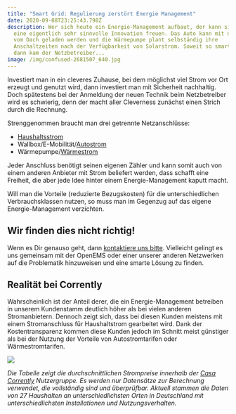 ```yaml
---
title: "Smart Grid: Regulierung zerstört Energie Management"
date: 2020-09-08T23:25:43.798Z
description: Wer sich heute ein Energie-Management aufbaut, der kann sich auf
  eine eigentlich sehr sinnvolle Innovation freuen. Das Auto kann mit dem Strom
  vom Dach geladen werden und die Wärmepumpe plant selbständig ihre
  Anschaltzeiten nach der Verfügbarkeit von Solarstrom. Soweit so smart... Doch
  dann kam der Netzbetreiber...
image: /img/confused-2681507_640.jpg
---
```

Investiert man in ein cleveres Zuhause, bei dem möglichst viel Strom vor Ort erzeugt und genutzt wird, dann investiert man mit Sicherheit nachhaltig. Doch spätestens bei der Anmeldung der neuen Technik beim Netzbetreiber wird es schwierig, denn der macht aller Cleverness zunächst einen Strich durch die Rechnung.

Strenggenommen braucht man drei getrennte Netzanschlüsse:

* [Haushaltsstrom](https://corrently.de/oekostrom/privat.html)
* Wallbox/E-Mobilität/[Autostrom](https://www.corrently.de/transparenz/autostrom/)
* Wärmepumpe/[Wärmestrom](https://corrently.de/oekostrom/waerme.html)

Jeder Anschluss benötigt seinen eigenen Zähler und kann somit auch von einem anderen Anbieter mit Strom beliefert werden, dass schafft eine Freiheit, die aber jede Idee hinter einem Energie-Management kaputt macht. 

Will man die Vorteile (reduzierte Bezugskosten) für die unterschiedlichen Verbrauchsklassen nutzen, so muss man im Gegenzug auf das eigene Energie-Management verzichten. 

## Wir finden dies nicht richtig!

Wenn es Dir genauso geht, dann [kontaktiere uns bitte](https://www.stromdao.de/kontakt). Vielleicht gelingt es uns gemeinsam mit der OpenEMS oder einer unserer anderen Netzwerken auf die Problematik hinzuweisen und eine smarte Lösung zu finden.

## Realität bei Corrently

Wahrscheinlich ist der Anteil derer, die ein Energie-Management betreiben in unserem Kundenstamm deutlich höher als bei vielen anderen Stromanbietern. Dennoch zeigt sich, dass bei diesen Kunden meistens mit einem Stromanschluss für Haushaltstrom gearbeitet wird. Dank der Kostentransparenz kommen diese Kunden jedoch im Schnitt meist günstiger als bei der Nutzung der Vorteile von Autostromtarifen oder Wärmestromtarifen. 

![](/img/strompreis.png)

*Die Tabelle zeigt die durchschnittlichen Strompreise innerhalb der* *[Casa Corrently](https://www.stromdao.de/casa)* *Nutzergruppe. Es werden nur Datensätze zur Berechnung verwendet, die vollständig sind und überprüfbar. Aktuell stammen die Daten von 27 Haushalten an unterschiedlichsten Orten in Deutschland mit unterschiedlichsten Installationen und Nutzungsverhalten.*